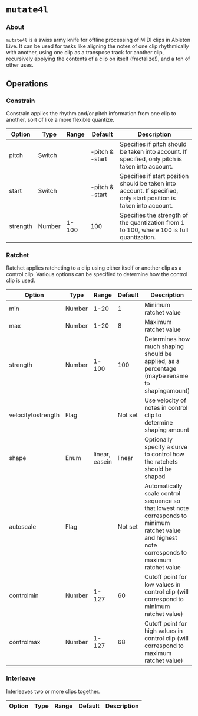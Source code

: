# `mutate4l`

### About
`mutate4l` is a swiss army knife for offline processing of MIDI clips in Ableton Live. It can be used for tasks like aligning the notes of one clip rhythmically with another, using one clip as a transpose track for another clip, recursively applying the contents of a clip on itself (fractalize!), and a ton of other uses.

## Operations

### Constrain

Constrain applies the rhythm and/or pitch information from one clip to another, sort of like a more flexible quantize.

Option | Type | Range | Default | Description
--- | --- | --- | --- | ---
pitch | Switch | | -pitch & -start | Specifies if pitch should be taken into account. If specified, only pitch is taken into account.
start | Switch | | -pitch & -start | Specifies if start position should be taken into account. If specified, only start position is taken into account.
strength | Number | 1-100 | 100 | Specifies the strength of the quantization from 1 to 100, where 100 is full quantization.

### Ratchet

Ratchet applies ratcheting to a clip using either itself or another clip as a control clip. Various options can be specified to determine how the control clip is used.

Option | Type | Range | Default | Description
--- | --- | --- | --- | ---
min | Number | 1-20 | 1 | Minimum ratchet value
max | Number | 1-20 | 8 | Maximum ratchet value
strength | Number | 1-100 | 100 | Determines how much shaping should be applied, as a percentage (maybe rename to shapingamount)
velocitytostrength | Flag | | Not set | Use velocity of notes in control clip to determine shaping amount
shape | Enum | linear, easein | linear | Optionally specify a curve to control how the ratchets should be shaped
autoscale | Flag | | Not set | Automatically scale control sequence so that lowest note corresponds to minimum ratchet value and highest note corresponds to maximum ratchet value
controlmin | Number | 1-127 | 60 | Cutoff point for low values in control clip (will correspond to minimum ratchet value)
controlmax | Number | 1-127 | 68 | Cutoff point for high values in control clip (will correspond to maximum ratchet value)

### Interleave

Interleaves two or more clips together.

Option | Type | Range | Default | Description
--- | --- | --- | --- | ---


